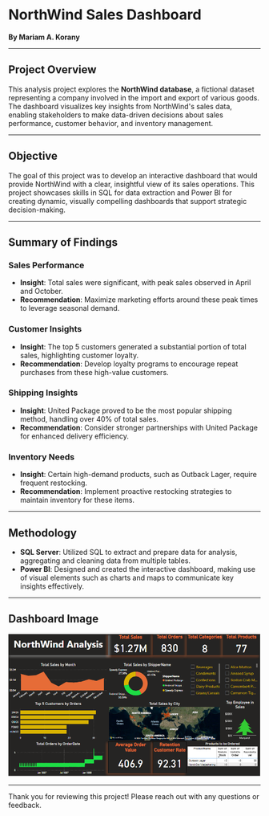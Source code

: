 # NorthWind Sales Dashboard

**By Mariam A. Korany**

---

## Project Overview
This analysis project explores the **NorthWind database**, a fictional dataset representing a company involved in the import and export of various goods. The dashboard visualizes key insights from NorthWind's sales data, enabling stakeholders to make data-driven decisions about sales performance, customer behavior, and inventory management.

---

## Objective
The goal of this project was to develop an interactive dashboard that would provide NorthWind with a clear, insightful view of its sales operations. This project showcases skills in SQL for data extraction and Power BI for creating dynamic, visually compelling dashboards that support strategic decision-making.

---

## Summary of Findings

### Sales Performance
- **Insight**: Total sales were significant, with peak sales observed in April and October.
- **Recommendation**: Maximize marketing efforts around these peak times to leverage seasonal demand.

### Customer Insights
- **Insight**: The top 5 customers generated a substantial portion of total sales, highlighting customer loyalty.
- **Recommendation**: Develop loyalty programs to encourage repeat purchases from these high-value customers.

### Shipping Insights
- **Insight**: United Package proved to be the most popular shipping method, handling over 40% of total sales.
- **Recommendation**: Consider stronger partnerships with United Package for enhanced delivery efficiency.

### Inventory Needs
- **Insight**: Certain high-demand products, such as Outback Lager, require frequent restocking.
- **Recommendation**: Implement proactive restocking strategies to maintain inventory for these items.

---

## Methodology

- **SQL Server**: Utilized SQL to extract and prepare data for analysis, aggregating and cleaning data from multiple tables.
- **Power BI**: Designed and created the interactive dashboard, making use of visual elements such as charts and maps to communicate key insights effectively.

---

## Dashboard Image

![NorthWind Sales Dashboard](NorthWind%20Analysis.png)

---

Thank you for reviewing this project! Please reach out with any questions or feedback.
